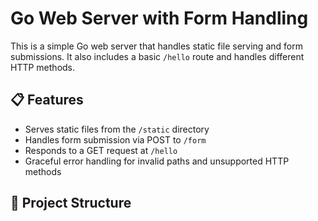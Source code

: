 # Go Web Server with Form Handling

This is a simple Go web server that handles static file serving and form submissions. It also includes a basic `/hello` route and handles different HTTP methods.

## 📋 Features

- Serves static files from the `/static` directory
- Handles form submission via POST to `/form`
- Responds to a GET request at `/hello`
- Graceful error handling for invalid paths and unsupported HTTP methods

## 📂 Project Structure


